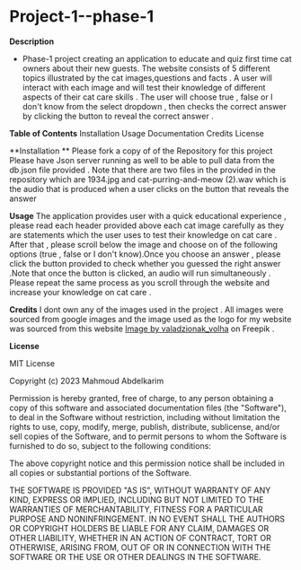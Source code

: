 # Project-1--phase-1

**Description**

- Phase-1 project creating an application to educate and quiz first time cat owners about their new guests. The website consists of 5 different topics illustrated by the cat images,questions and facts . A user will interact with each image and will test their knowledge of different aspects of their cat care skills .  The user will choose true , false or I don't know from the select dropdown , then checks the correct answer by clicking the button to reveal the correct answer . 


**Table of Contents**
Installation
Usage
Documentation
Credits
License



**Installation **
Please fork a copy of of the Repository for this project
Please have Json server running as well to be able to pull data from the db.json file provided . 
Note that there are two files in the provided in the repository which are 1934.jpg and cat-purring-and-meow (2).wav which is the audio that is produced when a user clicks on the button that reveals the answer 

**Usage**
The application provides user with a quick educational experience , please read each header provided above each cat image carefully as they are statements which the user uses to test their knowledge on cat care . After that , please scroll below the image and choose on of the following options (true , false or I don't know).Once you choose an answer , please click the button provided to check whether you guessed the right answer .Note that once the button is clicked, an audio will run simultaneously . Please repeat the same process as you scroll through the website and increase your knowledge on cat care .


**Credits**
I dont own any of the images used in the project . All images were sourced from google images and the image used as the logo for my website was sourced from this website <a href="https://www.freepik.com/free-vector/cat-silhouette-set-vector-illustration_26123617.htm#query=cat%20logo&position=47&from_view=search&track=ais">Image by valadzionak_volha</a> on Freepik . 


**License**

MIT License

Copyright (c) 2023 Mahmoud Abdelkarim

Permission is hereby granted, free of charge, to any person obtaining a copy of this software and associated documentation files (the "Software"), to deal in the Software without restriction, including without limitation the rights to use, copy, modify, merge, publish, distribute, sublicense, and/or sell copies of the Software, and to permit persons to whom the Software is furnished to do so, subject to the following conditions:

The above copyright notice and this permission notice shall be included in all copies or substantial portions of the Software.

THE SOFTWARE IS PROVIDED "AS IS", WITHOUT WARRANTY OF ANY KIND, EXPRESS OR IMPLIED, INCLUDING BUT NOT LIMITED TO THE WARRANTIES OF MERCHANTABILITY, FITNESS FOR A PARTICULAR PURPOSE AND NONINFRINGEMENT. IN NO EVENT SHALL THE AUTHORS OR COPYRIGHT HOLDERS BE LIABLE FOR ANY CLAIM, DAMAGES OR OTHER LIABILITY, WHETHER IN AN ACTION OF CONTRACT, TORT OR OTHERWISE, ARISING FROM, OUT OF OR IN CONNECTION WITH THE SOFTWARE OR THE USE OR OTHER DEALINGS IN THE SOFTWARE.


